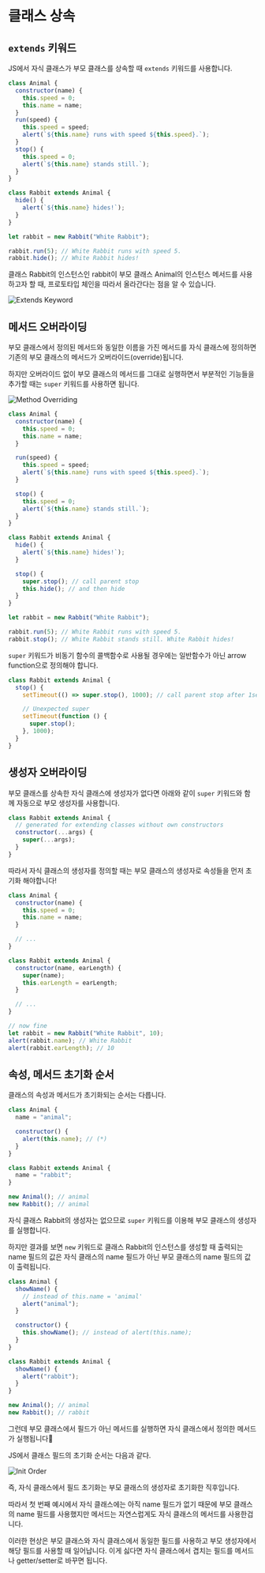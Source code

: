# 클래스 상속

## `extends` 키워드

JS에서 자식 클래스가 부모 클래스를 상속할 때 `extends` 키워드를 사용합니다.

```js
class Animal {
  constructor(name) {
    this.speed = 0;
    this.name = name;
  }
  run(speed) {
    this.speed = speed;
    alert(`${this.name} runs with speed ${this.speed}.`);
  }
  stop() {
    this.speed = 0;
    alert(`${this.name} stands still.`);
  }
}

class Rabbit extends Animal {
  hide() {
    alert(`${this.name} hides!`);
  }
}

let rabbit = new Rabbit("White Rabbit");

rabbit.run(5); // White Rabbit runs with speed 5.
rabbit.hide(); // White Rabbit hides!
```

클래스 Rabbit의 인스턴스인 rabbit이 부모 클래스 Animal의 인스턴스 메서드를 사용하고자 할 때, 프로토타입 체인을 따라서 올라간다는 점을 알 수 있습니다.

![Extends Keyword](../image/extends_keyword.png)

## 메서드 오버라이딩

부모 클래스에서 정의된 메서드와 동일한 이름을 가진 메서드를 자식 클래스에 정의하면 기존의 부모 클래스의 메서드가 오버라이드(override)됩니다.

하지만 오버라이드 없이 부모 클래스의 메서드를 그대로 실행하면서 부분적인 기능들을 추가할 때는 `super` 키워드를 사용하면 됩니다.

![Method Overriding](../image/method_overriding.png)

```js
class Animal {
  constructor(name) {
    this.speed = 0;
    this.name = name;
  }

  run(speed) {
    this.speed = speed;
    alert(`${this.name} runs with speed ${this.speed}.`);
  }

  stop() {
    this.speed = 0;
    alert(`${this.name} stands still.`);
  }
}

class Rabbit extends Animal {
  hide() {
    alert(`${this.name} hides!`);
  }

  stop() {
    super.stop(); // call parent stop
    this.hide(); // and then hide
  }
}

let rabbit = new Rabbit("White Rabbit");

rabbit.run(5); // White Rabbit runs with speed 5.
rabbit.stop(); // White Rabbit stands still. White Rabbit hides!
```

`super` 키워드가 비동기 함수의 콜백함수로 사용될 경우에는 일반함수가 아닌 arrow function으로 정의해야 합니다.

```js
class Rabbit extends Animal {
  stop() {
    setTimeout(() => super.stop(), 1000); // call parent stop after 1sec

    // Unexpected super
    setTimeout(function () {
      super.stop();
    }, 1000);
  }
}
```

## 생성자 오버라이딩

부모 클래스를 상속한 자식 클래스에 생성자가 없다면 아래와 같이 `super` 키워드와 함께 자동으로 부모 생성자를 사용합니다.

```js
class Rabbit extends Animal {
  // generated for extending classes without own constructors
  constructor(...args) {
    super(...args);
  }
}
```

따라서 자식 클래스의 생성자를 정의할 때는 부모 클래스의 생성자로 속성들을 먼저 초기화 해야합니다!

```js
class Animal {
  constructor(name) {
    this.speed = 0;
    this.name = name;
  }

  // ...
}

class Rabbit extends Animal {
  constructor(name, earLength) {
    super(name);
    this.earLength = earLength;
  }

  // ...
}

// now fine
let rabbit = new Rabbit("White Rabbit", 10);
alert(rabbit.name); // White Rabbit
alert(rabbit.earLength); // 10
```

## 속성, 메서드 초기화 순서

클래스의 속성과 메서드가 초기화되는 순서는 다릅니다.

```js
class Animal {
  name = "animal";

  constructor() {
    alert(this.name); // (*)
  }
}

class Rabbit extends Animal {
  name = "rabbit";
}

new Animal(); // animal
new Rabbit(); // animal
```

자식 클래스 Rabbit의 생성자는 없으므로 `super` 키워드를 이용해 부모 클래스의 생성자를 실행합니다.

하지만 결과를 보면 `new` 키워드로 클래스 Rabbit의 인스턴스를 생성할 때 출력되는 name 필드의 값은 자식 클래스의 name 필드가 아닌 부모 클래스의 name 필드의 값이 출력됩니다.

```js
class Animal {
  showName() {
    // instead of this.name = 'animal'
    alert("animal");
  }

  constructor() {
    this.showName(); // instead of alert(this.name);
  }
}

class Rabbit extends Animal {
  showName() {
    alert("rabbit");
  }
}

new Animal(); // animal
new Rabbit(); // rabbit
```

그런데 부모 클래스에서 필드가 아닌 메서드를 실행하면 자식 클래스에서 정의한 메서드가 실행됩니다🤔

JS에서 클래스 필드의 초기화 순서는 다음과 같다.

![Init Order](../image/init_order.png)

즉, 자식 클래스에서 필드 초기화는 부모 클래스의 생성자로 초기화한 직후입니다.

따라서 첫 번째 예시에서 자식 클래스에는 아직 name 필드가 없기 때문에 부모 클래스의 name 필드를 사용했지만 메서드는 자연스럽게도 자식 클래스의 메서드를 사용한겁니다.

이러한 현상은 부모 클래스와 자식 클래스에서 동일한 필드를 사용하고 부모 생성자에서 해당 필드를 사용할 때 일어납니다. 이게 싫다면 자식 클래스에서 겹치는 필드를 메서드나 getter/setter로 바꾸면 됩니다.
